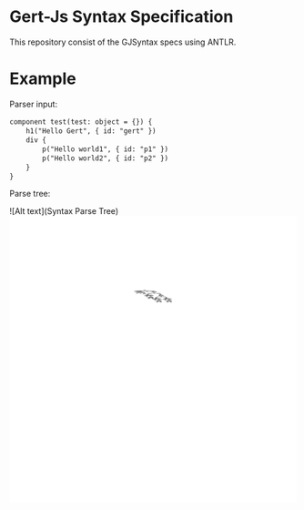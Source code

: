 # Gert-Js Syntax Specification

This repository consist of the GJSyntax specs using ANTLR. 


# Example

Parser input:
```
component test(test: object = {}) {
    h1("Hello Gert", { id: "gert" })
    div {
        p("Hello world1", { id: "p1" })
        p("Hello world2", { id: "p2" })        
    }
}
```

Parse tree:

![Alt text](Syntax Parse Tree)
<img src="./res/GJSyntax.parse-tree.svg">